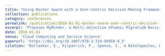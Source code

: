 ```yaml
---
title: "Using Docker Swarm with a User-Centric Decision-Making Framework for Cloud Application Migration"
collection: publications
category: conferences
permalink: /publication/2018-01-01-docker-swarm-user-centric-decision-framework
excerpt: 'Proposes MyMinder, a Multi-objective dYnamic MIgratioN Decision makER framework that assists cloud users in inter-cloud migration decisions and provides automated migration capabilities using Docker Swarm technology to overcome vendor lock-in challenges.'
date: 2018-01-01
venue: 'Cloud Computing and Service Science'
paperurl: 'https://doi.org/10.1007/978-3-319-94959-8_5'
citation: 'Barlaskar, E., Kilpatrick, P., Spence, I., & Nikolopoulos, D. S. (2018). &quot;Using Docker Swarm with a User-Centric Decision-Making Framework for Cloud Application Migration.&quot; In <i>Cloud Computing and Service Science</i> (pp. 81-101). Springer. https://doi.org/10.1007/978-3-319-94959-8_5'
---
```

